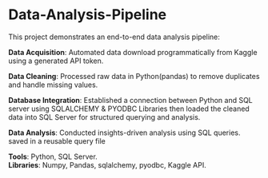 # Data-Analysis-Pipeline
This project demonstrates an end-to-end data analysis pipeline: 
  
**Data Acquisition**: Automated data download programmatically from Kaggle using a generated API token.  

**Data Cleaning**: Processed raw data in Python(pandas) to remove duplicates and handle missing values. 

**Database Integration**: Established a connection between Python and SQL server using SQLALCHEMY & PYODBC Libraries then loaded the cleaned data into SQL Server for structured querying and analysis.  

**Data Analysis**: Conducted insights-driven analysis using SQL queries. saved in a reusable query file  


**Tools**: Python, SQL Server.  
**Libraries**: Numpy, Pandas, sqlalchemy, pyodbc, Kaggle API.

